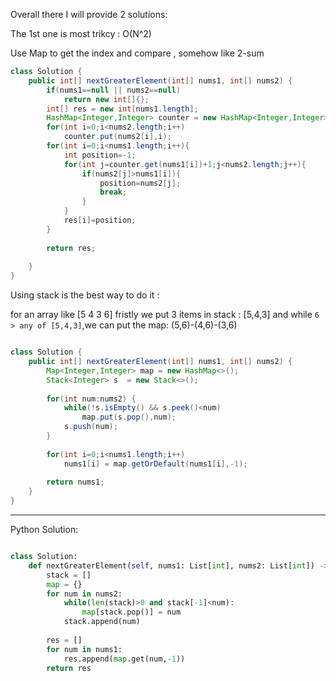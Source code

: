     
Overall there I will provide 2 solutions:

The 1st one is most trikcy : O(N^2)

Use Map to get the index and compare , somehow like 2-sum

```Java
class Solution {
    public int[] nextGreaterElement(int[] nums1, int[] nums2) {
        if(nums1==null || nums2==null)
            return new int[]{};
        int[] res = new int[nums1.length];
        HashMap<Integer,Integer> counter = new HashMap<Integer,Integer>();
        for(int i=0;i<nums2.length;i++)
            counter.put(nums2[i],i);
        for(int i=0;i<nums1.length;i++){
            int position=-1;
            for(int j=counter.get(nums1[i])+1;j<nums2.length;j++){
                if(nums2[j]>nums1[i]){
                    position=nums2[j];
                    break;
                }
            }
            res[i]=position;
        }
        
        return res;
        
    }
}

```

Using stack is the best way to do it :

for an array like [5 4 3 6]
fristly we put 3 items in stack : [5,4,3]
and while `6 > any of [5,4,3]`,we can put the map:
(5,6)-(4,6)-(3,6)

```Java

class Solution {
    public int[] nextGreaterElement(int[] nums1, int[] nums2) {
        Map<Integer,Integer> map = new HashMap<>();
        Stack<Integer> s  = new Stack<>();
        
        for(int num:nums2) {
            while(!s.isEmpty() && s.peek()<num)
                map.put(s.pop(),num);
            s.push(num);
        }
        
        for(int i=0;i<nums1.length;i++)
            nums1[i] = map.getOrDefault(nums1[i],-1);
        
        return nums1;
    }
}

```

---

Python Solution:

```Python

class Solution:
    def nextGreaterElement(self, nums1: List[int], nums2: List[int]) -> List[int]:
        stack = []
        map = {}
        for num in nums2:
            while(len(stack)>0 and stack[-1]<num):
                map[stack.pop()] = num
            stack.append(num)
        
        res = []
        for num in nums1:
            res.append(map.get(num,-1))
        return res

```
